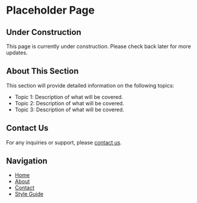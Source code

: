 # Placeholder Page

## Under Construction

This page is currently under construction. Please check back later for more updates.

## About This Section

This section will provide detailed information on the following topics:

- Topic 1: Description of what will be covered.
- Topic 2: Description of what will be covered.
- Topic 3: Description of what will be covered.

## Contact Us

For any inquiries or support, please [contact us](mailto:support@aeromat.io).

## Navigation

- [Home](index.md)
- [About](about/index.md)
- [Contact](contact/index.md)
- [Style Guide](style-guide.md)